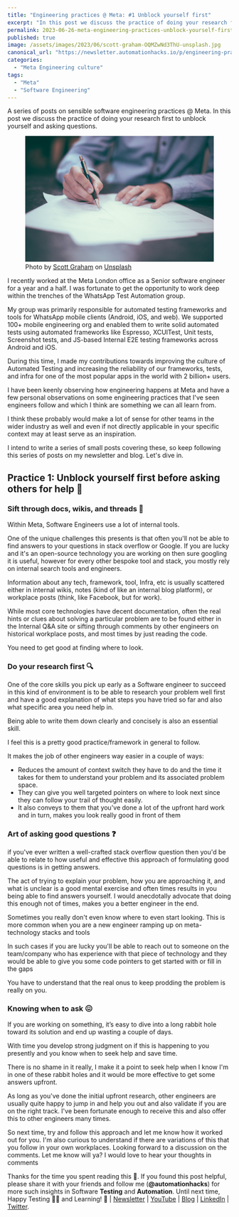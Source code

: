 ```yaml
---
title: "Engineering practices @ Meta: #1 Unblock yourself first"
excerpt: "In this post we discuss the practice of doing your research first to unblock yourself and asking questions"
permalink: 2023-06-26-meta-engineering-practices-unblock-yourself-first
published: true
image: /assets/images/2023/06/scott-graham-OQMZwNd3ThU-unsplash.jpg
canonical_url: "https://newsletter.automationhacks.io/p/engineering-practices-meta-unblock"
categories:
  - "Meta Engineering culture"
tags:
  - "Meta"
  - "Software Engineering"
---
```


A series of posts on sensible software engineering practices @ Meta. In this post we discuss the practice of doing your research first to unblock yourself and asking questions.

<figure class="image">
    <img src="assets/images/2023/06/scott-graham-OQMZwNd3ThU-unsplash.jpg" alt="A man holding a pen and writing something on papers">
    <figcaption>
        Photo by <a
            href="https://unsplash.com/@homajob?utm_source=unsplash&utm_medium=referral&utm_content=creditCopyText">Scott Graham</a>
on <a
            href="https://unsplash.com/photos/OQMZwNd3ThU?utm_source=unsplash&utm_medium=referral&utm_content=creditCopyText">Unsplash</a>
    </figcaption>
</figure>

I recently worked at the Meta London office as a Senior software engineer for a year and a half. I was fortunate to get the opportunity to work deep within the trenches of the WhatsApp Test Automation group.

My group was primarily responsible for automated testing frameworks and tools for WhatsApp mobile clients (Android, iOS, and web). We supported 100+ mobile engineering org and enabled them to write solid automated tests using automated frameworks like Espresso, XCUITest, Unit tests, Screenshot tests, and JS-based Internal E2E testing frameworks across Android and iOS.

During this time, I made my contributions towards improving the culture of Automated Testing and increasing the reliability of our frameworks, tests, and infra for one of the most popular apps in the world with 2 billion+ users.

I have been keenly observing how engineering happens at Meta and have a few personal observations on some engineering practices that I've seen engineers follow and which I think are something we can all learn from.

I think these probably would make a lot of sense for other teams in the wider industry as well and even if not directly applicable in your specific context may at least serve as an inspiration.

I intend to write a series of small posts covering these, so keep following this series of posts on my newsletter and blog. Let's dive in.

## Practice 1: Unblock yourself first before asking others for help 🙏

### Sift through docs, wikis, and threads 📃

Within Meta, Software Engineers use a lot of internal tools.

One of the unique challenges this presents is that often you'll not be able to find answers to your questions in stack overflow or Google. If you are lucky and it's an open-source technology you are working on then sure googling it is useful, however for every other bespoke tool and stack, you mostly rely on internal search tools and engineers.

Information about any tech, framework, tool, Infra, etc is usually scattered either in internal wikis, notes (kind of like an internal blog platform), or workplace posts (think, like Facebook, but for work).

While most core technologies have decent documentation, often the real hints or clues about solving a particular problem are to be found either in the Internal Q&A site or sifting through comments by other engineers on historical workplace posts, and most times by just reading the code.

You need to get good at finding where to look.

### Do your research first 🔍

One of the core skills you pick up early as a Software engineer to succeed in this kind of environment is to be able to research your problem well first and have a good explanation of what steps you have tried so far and also what specific area you need help in.

Being able to write them down clearly and concisely is also an essential skill.

I feel this is a pretty good practice/framework in general to follow.

It makes the job of other engineers way easier in a couple of ways:

- Reduces the amount of context switch they have to do and the time it takes for them to understand your problem and its associated problem space.
- They can give you well targeted pointers on where to look next since they can follow your trail of thought easily.
- It also conveys to them that you've done a lot of the upfront hard work and in turn, makes you look really good in front of them

### Art of asking good questions ❓

if you've ever written a well-crafted stack overflow question then you'd be able to relate to how useful and effective this approach of formulating good questions is in getting answers.

The act of trying to explain your problem, how you are approaching it, and what is unclear is a good mental exercise and often times results in you being able to find answers yourself. I would anecdotally advocate that doing this enough not of times, makes you a better engineer in the end.

Sometimes you really don't even know where to even start looking. This is more common when you are a new engineer ramping up on meta-technology stacks and tools

In such cases if you are lucky you'll be able to reach out to someone on the team/company who has experience with that piece of technology and they would be able to give you some code pointers to get started with or fill in the gaps

You have to understand that the real onus to keep prodding the problem is really on you.

### Knowing when to ask 😖

If you are working on something, it’s easy to dive into a long rabbit hole toward its solution and end up wasting a couple of days.

With time you develop strong judgment on if this is happening to you presently and you know when to seek help and save time.

There is no shame in it really, I make it a point to seek help when I know I'm in one of these rabbit holes and it would be more effective to get some answers upfront.

As long as you've done the initial upfront research, other engineers are usually quite happy to jump in and help you out and also validate if you are on the right track. I've been fortunate enough to receive this and also offer this to other engineers many times.

So next time, try and follow this approach and let me know how it worked out for you. I'm also curious to understand if there are variations of this that you follow in your own workplaces. Looking forward to a discussion on the comments.
Let me know will ya? I would love to hear your thoughts in comments

Thanks for the time you spent reading this 🙌. If you found this post helpful, please share it with your friends and follow me (**@automationhacks**) for more such insights in Software **Testing** and **Automation**. Until next time, Happy Testing 🕵🏻 and Learning! 🌱 | [Newsletter](https://newsletter.automationhacks.io/) | [YouTube](https://www.youtube.com/@automationhacks) | [Blog](https://automationhacks.io/) | [LinkedIn](https://www.linkedin.com/in/automationhacks/) | [Twitter](https://twitter.com/automationhacks).
